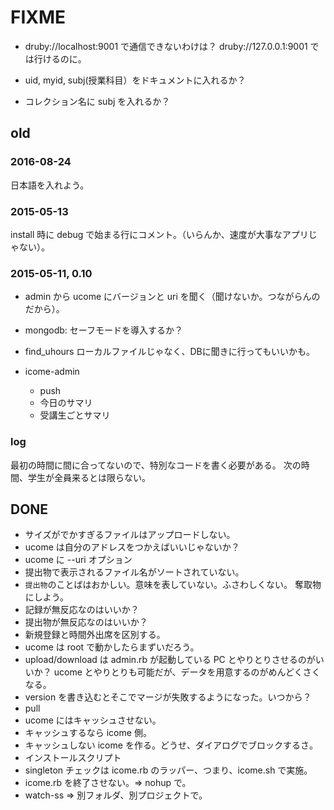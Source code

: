 # FIXME

* druby://localhost:9001 で通信できないわけは？
  druby://127.0.0.1:9001 では行けるのに。

* uid, myid, subj(授業科目）をドキュメントに入れるか？

* コレクション名に subj を入れるか？

## old

### 2016-08-24

日本語を入れよう。

### 2015-05-13

install 時に debug で始まる行にコメント。（いらんか、速度が大事なアプリじゃない）。

### 2015-05-11, 0.10

* admin から ucome にバージョンと uri を聞く（聞けないか。つながらんのだから）。

* mongodb: セーフモードを導入するか？

* find_uhours
  ローカルファイルじゃなく、DBに聞きに行ってもいいかも。

* icome-admin
  * push
  * 今日のサマリ
  * 受講生ごとサマリ

### log

最初の時間に間に合ってないので、特別なコードを書く必要がある。
次の時間、学生が全員来るとは限らない。

## DONE

* サイズがでかすぎるファイルはアップロードしない。
* ucome は自分のアドレスをつかえばいいじゃないか？
* ucome に --uri オプション
* 提出物で表示されるファイル名がソートされていない。
* `提出物`のことばはおかしい。意味を表していない。ふさわしくない。
  奪取物にしよう。
* 記録が無反応なのはいいか？
* 提出物が無反応なのはいいか？
* 新規登録と時間外出席を区別する。
* ucome は root で動かしたらまずいだろう。
* upload/download は admin.rb が起動している PC とやりとりさせるのがいいか？
  ucome とやりとりも可能だが、データを用意するのがめんどくさくなる。
* version を書き込むとそこでマージが失敗するようになった。いつから？
* pull
* ucome にはキャッシュさせない。
* キャッシュするなら icome 側。
* キャッシュしない icome を作る。どうせ、ダイアログでブロックするさ。
* インストールスクリプト
* singleton チェックは icome.rb のラッパー、つまり、icome.sh で実施。
* icome.rb を終了させない。=> nohup で。
* watch-ss => 別フォルダ、別プロジェクトで。

